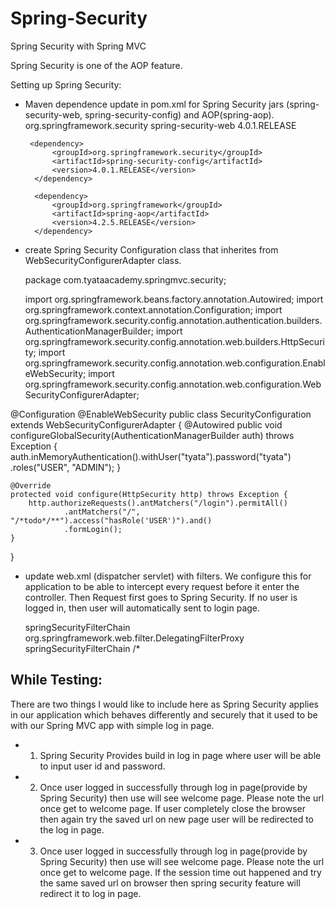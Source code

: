 # Spring-Security
Spring Security with Spring MVC

Spring Security is one of the AOP feature.

Setting up Spring Security:
- Maven dependence update in pom.xml for Spring Security jars (spring-security-web, spring-security-config) and AOP(spring-aop).
		<dependency>
			<groupId>org.springframework.security</groupId>
			<artifactId>spring-security-web</artifactId>
			<version>4.0.1.RELEASE</version>
  		</dependency>

       <dependency>
            <groupId>org.springframework.security</groupId>
            <artifactId>spring-security-config</artifactId>
            <version>4.0.1.RELEASE</version>
        </dependency>
        
		<dependency>
		    <groupId>org.springframework</groupId>
		    <artifactId>spring-aop</artifactId>
		    <version>4.2.5.RELEASE</version>
		</dependency>        			

- create Spring Security Configuration class that inherites from WebSecurityConfigurerAdapter class.


     package com.tyataacademy.springmvc.security;

     import org.springframework.beans.factory.annotation.Autowired;
     import org.springframework.context.annotation.Configuration;
     import org.springframework.security.config.annotation.authentication.builders.AuthenticationManagerBuilder;
     import org.springframework.security.config.annotation.web.builders.HttpSecurity;
     import org.springframework.security.config.annotation.web.configuration.EnableWebSecurity;
     import org.springframework.security.config.annotation.web.configuration.WebSecurityConfigurerAdapter;

@Configuration
@EnableWebSecurity
public class SecurityConfiguration extends WebSecurityConfigurerAdapter {
	@Autowired
	public void configureGlobalSecurity(AuthenticationManagerBuilder auth)
			throws Exception {
		auth.inMemoryAuthentication().withUser("tyata").password("tyata")
				.roles("USER", "ADMIN");
	}

	@Override
	protected void configure(HttpSecurity http) throws Exception {
		http.authorizeRequests().antMatchers("/login").permitAll()
				.antMatchers("/", "/*todo*/**").access("hasRole('USER')").and()
				.formLogin();
	}
}



- update web.xml (dispatcher servlet) with filters. We configure this for application to be able to intercept every request before it enter the controller. Then Request first goes to Spring Security. If no user is logged in, then user will automatically sent to login page.

   <filter>
    		<filter-name>springSecurityFilterChain</filter-name>
    		<filter-class>org.springframework.web.filter.DelegatingFilterProxy</filter-class>
   </filter>
 
   <filter-mapping>
   		<filter-name>springSecurityFilterChain</filter-name>
    		<url-pattern>/*</url-pattern>
   </filter-mapping>     



## While Testing:
There are two things I would like to include here as Spring Security applies in our application which behaves differently and securely that it used to be with our Spring MVC app with simple log in page.
- 1. Spring Security Provides build in log in page where user will be able to input user id and password. 
- 2. Once user logged in successfully through log in page(provide by Spring Security) then use will see welcome page. Please note the url once get to welcome page. If user completely close the browser then again try the saved url on new page user will be redirected to the log in page.
- 3. Once user logged in successfully through log in page(provide by Spring Security) then use will see welcome page. Please note the url once get to welcome page. If the session time out happened and try the same saved url on browser then spring security feature will redirect it to log in page.

